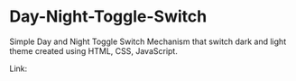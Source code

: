 # Day-Night-Toggle-Switch
Simple Day and Night Toggle Switch Mechanism that switch dark and light theme created using HTML, CSS, JavaScript.

Link: 
